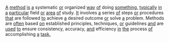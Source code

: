 [A](./a.md) [method](./method.md) [is](./is.md) [a](./a.md) systematic [or](./or.md) organized [way](./way.md) [of](./of.md) doing [something,](./something.md) [typically](./typically.md) [in](./in.md) [a](./a.md) [particular](./particular.md) field [or](./or.md) [area](./area.md) [of](./of.md) study. [It](./it.md) involves [a](./a.md) series [of](./of.md) steps [or](./or.md) procedures [that](./that.md) are followed [to](./to.md) achieve [a](./a.md) desired outcome [or](./or.md) solve [a](./a.md) problem. Methods are [often](./often.md) based [on](./on.md) established principles, techniques, [or](./or.md) guidelines [and](./and.md) are [used](./used.md) [to](./to.md) ensure consistency, accuracy, [and](./and.md) efficiency [in](./in.md) [the](./the.md) process [of](./of.md) accomplishing [a](./a.md) [task.](./task.md)